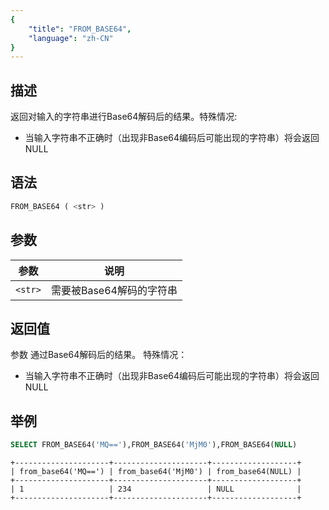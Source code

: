 ```yaml
---
{
    "title": "FROM_BASE64",
    "language": "zh-CN"
}
---
```


<!-- 
Licensed to the Apache Software Foundation (ASF) under one
or more contributor license agreements.  See the NOTICE file
distributed with this work for additional information
regarding copyright ownership.  The ASF licenses this file
to you under the Apache License, Version 2.0 (the
"License"); you may not use this file except in compliance
with the License.  You may obtain a copy of the License at

  http://www.apache.org/licenses/LICENSE-2.0

Unless required by applicable law or agreed to in writing,
software distributed under the License is distributed on an
"AS IS" BASIS, WITHOUT WARRANTIES OR CONDITIONS OF ANY
KIND, either express or implied.  See the License for the
specific language governing permissions and limitations
under the License.
-->

## 描述

返回对输入的字符串进行Base64解码后的结果。特殊情况:

- 当输入字符串不正确时（出现非Base64编码后可能出现的字符串）将会返回NULL

## 语法

```sql
FROM_BASE64 ( <str> )
```

## 参数

| 参数      | 说明              |
|---------|-----------------|
| `<str>` | 需要被Base64解码的字符串 |

## 返回值

参数 <str> 通过Base64解码后的结果。 特殊情况：

- 当输入字符串不正确时（出现非Base64编码后可能出现的字符串）将会返回NULL

## 举例

```sql
SELECT FROM_BASE64('MQ=='),FROM_BASE64('MjM0'),FROM_BASE64(NULL)
```

```text
+---------------------+---------------------+-------------------+
| from_base64('MQ==') | from_base64('MjM0') | from_base64(NULL) |
+---------------------+---------------------+-------------------+
| 1                   | 234                 | NULL              |
+---------------------+---------------------+-------------------+
```